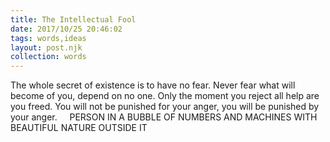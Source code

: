 ```yaml
---
title: The Intellectual Fool
date: 2017/10/25 20:46:02
tags: words,ideas
layout: post.njk
collection: words
---
```


The whole secret of existence is to have no fear. Never fear what will become of you, depend on no one. Only the moment you reject all help are you freed. You will not be punished for your anger, you will be punished by your anger.     PERSON IN A BUBBLE OF NUMBERS AND MACHINES WITH BEAUTIFUL NATURE OUTSIDE IT
